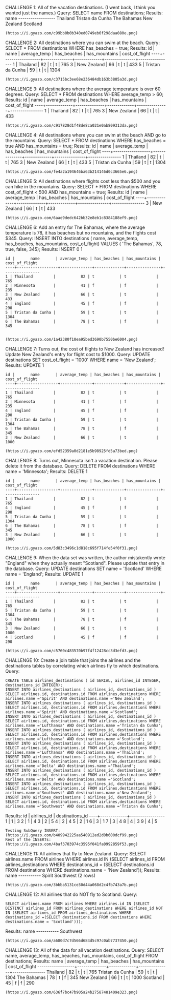 CHALLENGE 1: All of the vacation destinations. (I went back, I think you wanted just the names.)
Query: SELECT name FROM destinations;
Results: 
        name
    ------------------
    Thailand
    Tristan da Cunha
    The Bahamas
    New Zealand
    Scotland

    (https://i.gyazo.com/c99bb0b0b340ed0749eb6f298daa080e.png)



CHALLENGE 2: All destinations where you can swim at the beach.
Query: SELECT * FROM destinations WHERE has_beaches = true;
Results:
    id |       name       | average_temp | has_beaches | has_mountains | cost_of_flight
    ----+------------------+--------------+-------------+---------------+----------------
    1 | Thailand         |           82 | t           | t             |            765
    3 | New Zealand      |           66 | t           | t             |            433
    5 | Tristan da Cunha |           59 | t           | t             |           1304

    (https://i.gyazo.com/c3715bc3ee68e236484db163b3805a3d.png)



CHALLENGE 3: All destinations where the average temperature is over 60 degrees.
Query: SELECT * FROM destinations WHERE average_temp > 60;
Results:
    id |    name     | average_temp | has_beaches | has_mountains | cost_of_flight
    ----+-------------+--------------+-------------+---------------+----------------
    1 | Thailand    |           82 | t           | t             |            765
    3 | New Zealand |           66 | t           | t             |            433

    (https://i.gyazo.com/c917828d1f48de8ca021e0ab809313da.png)



CHALLENGE 4: All destinations where you can swim at the beach AND go to the mountains.
Query: SELECT * FROM destinations WHERE has_beaches = true AND has_mountains = true;
Results:
    id |       name       | average_temp | has_beaches | has_mountains | cost_of_flight
    ----+------------------+--------------+-------------+---------------+----------------
    1 | Thailand         |           82 | t           | t             |            765
    3 | New Zealand      |           66 | t           | t             |            433
    5 | Tristan da Cunha |           59 | t           | t             |           1304

    (https://i.gyazo.com/fe4a2a194646ba63b214146d0c3665e6.png)



CHALLENGE 5: All destinations where flights cost less than $500 and you can hike in the mountains.
Query: SELECT * FROM destinations WHERE cost_of_flight < 500 AND has_mountains = true;
Results:
    id |    name     | average_temp | has_beaches | has_mountains | cost_of_flight
    ----+-------------+--------------+-------------+---------------+----------------
    3 | New Zealand |           66 | t           | t             |            433

    (https://i.gyazo.com/6aae9dedc642bb32e8eb1c8384188ef9.png)



CHALLENGE 6: Add an entry for The Bahamas, where the average temperature is 78, it has beaches but no mountains, and the flights cost $345.
Query: INSERT INTO destinations ( name, average_temp, has_beaches, has_mountains, cost_of_flight) VALUES ( 'The Bahamas', 78, true, false, 345);
Results:
    INSERT 0 1

    id |       name       | average_temp | has_beaches | has_mountains | cost_of_flight
    ----+------------------+--------------+-------------+---------------+----------------
    1 | Thailand         |           82 | t           | t             |            765
    2 | Minnesota        |           41 | f           | f             |            235
    3 | New Zealand      |           66 | t           | t             |            433
    4 | England          |           45 | f           | f             |            290
    5 | Tristan da Cunha |           59 | t           | t             |           1304
    6 | The Bahamas      |           78 | t           | f             |            345


    (https://i.gyazo.com/1a42380f10ea95bed3690b7550be6004.png)



CHALLENGE 7: Turns out, the cost of flights to New Zealand has increased! Update New Zealand's entry for flight cost to $1000.
Query: UPDATE destinations SET cost_of_flight = '1000' WHERE name = 'New Zealand';
Results:
    UPDATE 1

    id |       name       | average_temp | has_beaches | has_mountains | cost_of_flight
    ----+------------------+--------------+-------------+---------------+----------------
    1 | Thailand         |           82 | t           | t             |            765
    2 | Minnesota        |           41 | f           | f             |            235
    4 | England          |           45 | f           | f             |            290
    5 | Tristan da Cunha |           59 | t           | t             |           1304
    6 | The Bahamas      |           78 | t           | f             |            345
    3 | New Zealand      |           66 | t           | t             |           1000

    (https://i.gyazo.com/efd52359a0d2181e5b98925fd5a73bed.png)



CHALLENGE 8: Turns out, Minnesota isn't a vacation destination. Please delete it from the database.
Query: DELETE FROM destinations WHERE name = 'Minnesota';
Results:
    DELETE 1

    id |       name       | average_temp | has_beaches | has_mountains | cost_of_flight
    ----+------------------+--------------+-------------+---------------+----------------
    1 | Thailand         |           82 | t           | t             |            765
    4 | England          |           45 | f           | f             |            290
    5 | Tristan da Cunha |           59 | t           | t             |           1304
    6 | The Bahamas      |           78 | t           | f             |            345
    3 | New Zealand      |           66 | t           | t             |           1000

    (https://i.gyazo.com/5d83c3496c1d818c695f714fe54f0f31.png)



CHALLENGE 9: When the data set was written, the author mistakently wrote "England" when they actually meant "Scotland". Please update that entry in the database.
Query: UPDATE destinations SET name = 'Scotland' WHERE name = 'England';
Results:
    UPDATE 1

    id |       name       | average_temp | has_beaches | has_mountains | cost_of_flight
    ----+------------------+--------------+-------------+---------------+----------------
    1 | Thailand         |           82 | t           | t             |            765
    5 | Tristan da Cunha |           59 | t           | t             |           1304
    6 | The Bahamas      |           78 | t           | f             |            345
    3 | New Zealand      |           66 | t           | t             |           1000
    4 | Scotland         |           45 | f           | f             |            290

    (https://i.gyazo.com/c5760c483570b97f4f12428cc3d3efd3.png)



CHALLENGE 10: Create a join table that joins the airlines and the destinations tables by correlating which airlines fly to which destinations.
Query: 

    CREATE TABLE airlines_destinations ( id SERIAL, airlines_id INTEGER, destinations_id INTEGER);
    INSERT INTO airlines_destinations ( airlines_id, destinations_id ) SELECT airlines.id, destinations.id FROM airlines,destinations WHERE airlines.name ='Spirit' AND destinations.name ='New Zealand';
    INSERT INTO airlines_destinations ( airlines_id, destinations_id ) SELECT airlines.id, destinations.id FROM airlines,destinations WHERE airlines.name ='Spirit' AND destinations.name ='Scotland';
    INSERT INTO airlines_destinations ( airlines_id, destinations_id ) SELECT airlines.id, destinations.id FROM airlines,destinations WHERE airlines.name ='Lufthansa' AND destinations.name ='Tristan da Cunha';
    INSERT INTO airlines_destinations ( airlines_id, destinations_id ) SELECT airlines.id, destinations.id FROM airlines,destinations WHERE airlines.name ='Lufthansa' AND destinations.name ='Scotland';
    INSERT INTO airlines_destinations ( airlines_id, destinations_id ) SELECT airlines.id, destinations.id FROM airlines,destinations WHERE airlines.name ='Lufthansa' AND destinations.name ='Thailand';
    INSERT INTO airlines_destinations ( airlines_id, destinations_id ) SELECT airlines.id, destinations.id FROM airlines,destinations WHERE airlines.name ='Delta' AND destinations.name ='Thailand';
    INSERT INTO airlines_destinations ( airlines_id, destinations_id ) SELECT airlines.id, destinations.id FROM airlines,destinations WHERE airlines.name ='Delta' AND destinations.name ='Scotland';
    INSERT INTO airlines_destinations ( airlines_id, destinations_id ) SELECT airlines.id, destinations.id FROM airlines,destinations WHERE airlines.name ='Southwest' AND destinations.name ='New Zealand';
    INSERT INTO airlines_destinations ( airlines_id, destinations_id ) SELECT airlines.id, destinations.id FROM airlines,destinations WHERE airlines.name ='Southwest' AND destinations.name ='Tristan da Cunha';

Results:
    id | airlines_id | destinations_id
    ----+-------------+-----------------
    1 |           1 |               3
    2 |           1 |               4
    3 |           2 |               5
    4 |           2 |               4
    5 |           2 |               1
    6 |           3 |               1
    7 |           3 |               4
    8 |           4 |               3
    9 |           4 |               5

    Testing SubQuery INSERT: (https://i.gyazo.com/b409942225aa540912ed2d0b600dcf99.png)
    Rest of the INSERTs: (https://i.gyazo.com/4baf3703974c3595f041fa0992859f53.png)



CHALLENGE 11: All airlines that fly to New Zealand.
Query: SELECT airlines.name FROM airlines WHERE airlines.id IN (SELECT airlines_id FROM airlines_destinations WHERE destinations_id = (SELECT destinations.id FROM destinations WHERE destinations.name = 'New Zealand'));
Results:
    name
    -----------
    Spirit
    Southwest
    (2 rows)

    (https://i.gyazo.com/3bbba5131ce30d44a068d2c4fb743a7b.png)



CHALLENGE 12: All airlines that do NOT fly to Scotland.
Query: 

    SELECT airlines.name FROM airlines WHERE airlines.id IN (SELECT DISTINCT airlines_id FROM airlines_destinations WHERE airlines_id NOT IN (SELECT airlines_id FROM airlines_destinations WHERE destinations_id =(SELECT destinations.id FROM destinations WHERE destinations.name = 'Scotland')));

Results:
    name
    -----------
    Southwest

    (https://i.gyazo.com/a680d7c7d566d684d5c97c0ab7737450.png)



CHALLENGE 13: All of the data for all vacation destinations.
Query: SELECT name, average_temp, has_beaches, has_mountains, cost_of_flight FROM destinations;
Results:
        name       | average_temp | has_beaches | has_mountains | cost_of_flight
    ------------------+--------------+-------------+---------------+----------------
    Thailand         |           82 | t           | t             |            765
    Tristan da Cunha |           59 | t           | t             |           1304
    The Bahamas      |           78 | t           | f             |            345
    New Zealand      |           66 | t           | t             |           1000
    Scotland         |           45 | f           | f             |            290

    (https://i.gyazo.com/636f7bc47b905a24b27587481409e323.png)